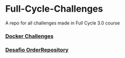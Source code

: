 # Full-Cycle-Challenges
A repo for all challenges made in Full Cycle 3.0 course

### [Docker Challenges](/Docker/)

### [Desafio OrderRepository](/ddd-taticals/desafio-order-repository/README.md)

